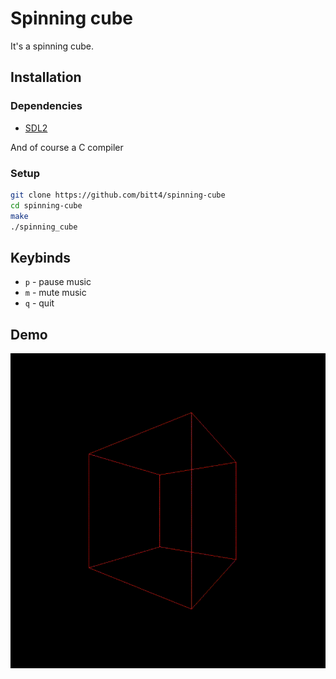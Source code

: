# Spinning cube

It's a spinning cube.

## Installation

### Dependencies
- [SDL2](https://github.com/libsdl-org/SDL/releases/latest)

And of course a C compiler

### Setup

```bash
git clone https://github.com/bitt4/spinning-cube
cd spinning-cube
make
./spinning_cube
```

## Keybinds
- `p` - pause music
- `m` - mute music
- `q` - quit

## Demo

![demo image](demo.gif)
